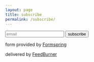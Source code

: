```yaml
---
layout: page
title: subscribe
permalink: /subscribe/
---
```


 <form style="text-align:left;" action="https://feedburner.google.com/fb/a/mailverify?uri=likemagic&amp;loc=en_US" method="post" target="_blank">
   <input type="hidden" value="likemagic/nmlQ" name="uri"/>
   <input type="hidden" name="loc" value="en_US"/>

   <input type="email" name="email" placeholder="email" required>
   <input type="submit" value="subscribe"/>
 
 </form>

<aside class="share">
  <p>form provided by <a href="https://github.com/formspree/formspree" target="_blank">Formspring</a></p>
  <p>delivered by <a href="https://feedburner.google.com" target="_blank">FeedBurner</a></p>
</aside>